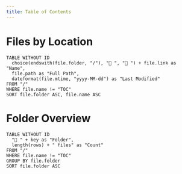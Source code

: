 ```yaml
---
title: Table of Contents
---
```

# Files by Location

```dataview
TABLE WITHOUT ID
  choice(endswith(file.folder, "/"), "📁 ", "📄 ") + file.link as "Name",
  file.path as "Full Path",
  dateformat(file.mtime, "yyyy-MM-dd") as "Last Modified"
FROM "/"
WHERE file.name != "TOC"
SORT file.folder ASC, file.name ASC
```

# Folder Overview
```dataview
TABLE WITHOUT ID
  "📁 " + key as "Folder",
  length(rows) + " files" as "Count"
FROM "/"
WHERE file.name != "TOC"
GROUP BY file.folder
SORT file.folder ASC
```